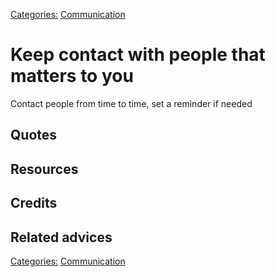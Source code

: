 [Categories:](../Categories/index.md) [Communication](../Categories/Communication.md)
# Keep contact with people that matters to you

Contact people from time to time, set a reminder if needed


## Quotes

## Resources

## Credits

## Related advices


[Categories:](../Categories/index.md) [Communication](../Categories/Communication.md)
